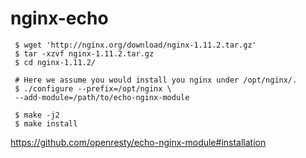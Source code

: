 # nginx-echo
     $ wget 'http://nginx.org/download/nginx-1.11.2.tar.gz'
     $ tar -xzvf nginx-1.11.2.tar.gz
     $ cd nginx-1.11.2/

     # Here we assume you would install you nginx under /opt/nginx/.
     $ ./configure --prefix=/opt/nginx \
     --add-module=/path/to/echo-nginx-module

     $ make -j2
     $ make install
 https://github.com/openresty/echo-nginx-module#installation
